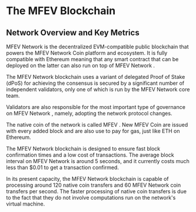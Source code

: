 # The MFEV Blockchain

## Network Overview and Key Metrics

MFEV Network  is the decentralized EVM-compatible public blockchain that powers the MFEV Network Coin platform and ecosystem. It is fully compatible with Ethereum meaning that any smart contract that can be deployed on the latter can also run on top of MFEV Network .

The MFEV Network blockchain uses a variant of delegated Proof of Stake (dPoS) for achieving the consensus is secured by a significant number of independent validators, only one of which is run by the MFEV Network core team.

Validators are also responsible for the most important type of governance on MFEV Network , namely, adopting the network protocol changes.

The native coin of the network is called MFEV . New MFEV Coin are issued with every added block and are also use to pay for gas, just like ETH on Ethereum.

The MFEV Network blockchain is designed to ensure fast block confirmation times and a low cost of transactions. The average block interval on MFEV Network  is around 5 seconds, and it currently costs much less than $0.01 to get a transaction confirmed.

In its present capacity, the MFEV Network  blockchain is capable of processing around 120 native coin transfers and 60 MFEV Network coin transfers per second. The faster processing of native coin transfers is due to the fact that they do not involve computations run on the network's virtual machine.

